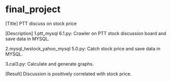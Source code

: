 # final_project

[Title] PTT discuss on stock price

[Description]
1.ptt_mysql 6.1.py:
  Crawler on PTT stock discussion board and save data in MYSQL.

2.mysql_twstock_yahoo_mysql 5.0.py:
  Catch stock price and save data in MYSQL.

3.cal3.py:
  Calculate and generate graphs.

[Result]
Discussion is positively correlated with stock price.
